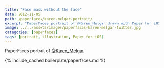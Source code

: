```yaml
---
title: "Face mask without the face"
date: 2012-11-05
path: /paperfaces/karen-melgar-portrait/
excerpt: "PaperFaces portrait of @Karen_Melgar drawn with Paper for iOS on an iPad."
image: ../../assets/images/paperfaces-karen-melgar-twitter.jpg
categories: [paperfaces]
tags: [portrait, illustration, Paper for iOS]
---
```


PaperFaces portrait of [@Karen_Melgar](https://twitter.com/Karen_Melgar).

{% include_cached boilerplate/paperfaces.md %}
